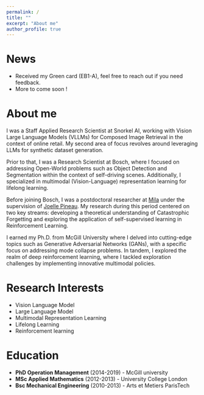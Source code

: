 ```yaml
---
permalink: /
title: ""
excerpt: "About me"
author_profile: true
---
```




News
======
* Received my Green card (EB1-A), feel free to reach out if you need feedback.
* More to come soon !


About me
======
I was a Staff Applied Research Scientist at Snorkel AI, working with Vision Large Language Models (VLLMs) for Composed Image Retrieval in the context of online retail. My second area of focus revolves around leveraging LLMs for synthetic dataset generation.

Prior to that, I was a Research Scientist at Bosch, where I focused on addressing Open-World problems such as Object Detection and Segmentation within the context of self-driving scenes. Additionally, I specialized in multimodal (Vision-Language) representation learning for lifelong learning.

Before joining Bosch, I was a postdoctoral researcher at [Mila](https://mila.quebec/en/) under the supervision of [Joelle Pineau](https://www.cs.mcgill.ca/~jpineau/). My research during this period centered on two key streams: developing a theoretical understanding of Catastrophic Forgetting and exploring the application of self-supervised learning in Reinforcement Learning.

I earned my Ph.D. from McGill University where I delved into cutting-edge topics such as Generative Adversarial Networks (GANs), with a specific focus on addressing mode collapse problems. In tandem, I explored the realm of deep reinforcement learning, where I tackled exploration challenges by implementing innovative multimodal policies.



Research Interests
======
+  Vision Language Model
+  Large Language Model
+  Multimodal Representation Learning
+  Lifelong Learning  
+  Reinforcement learning


Education
======
+  <i class="fas fa-graduation-cap"></i> **PhD Operation Management** (2014-2019) - McGill university
+  <i class="fas fa-graduation-cap"></i> **MSc Applied Mathematics** (2012-2013) - University College London 
+  <i class="fas fa-graduation-cap"></i> **Bsc Mechanical Engineering** (2010-2013) - Arts et Metiers ParisTech








